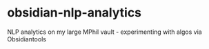 # obsidian-nlp-analytics
NLP analytics on my large MPhil vault - experimenting with algos via Obsidiantools

